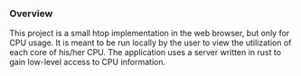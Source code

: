 ### Overview

This project is a small htop implementation in the web browser,
but only for CPU usage. It is meant to be run locally by the user
to view the utilization of each core of his/her CPU. The application
uses a server written in rust to gain low-level access to CPU information.
